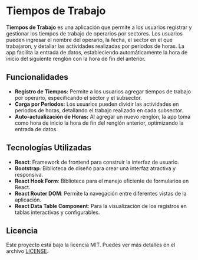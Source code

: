 # Tiempos de Trabajo

**Tiempos de Trabajo** es una aplicación que permite a los usuarios registrar y gestionar los tiempos de trabajo de operarios por sectores. Los usuarios pueden ingresar el nombre del operario, la fecha, el sector en el que trabajaron, y detallar las actividades realizadas por periodos de horas. La app facilita la entrada de datos, estableciendo automáticamente la hora de inicio del siguiente renglón con la hora de fin del anterior.

## Funcionalidades

- **Registro de Tiempos:** Permite a los usuarios agregar tiempos de trabajo por operario, especificando el sector y el subsector.
- **Carga por Periodos:** Los usuarios pueden dividir las actividades en periodos de horas, detallando el trabajo realizado en cada subsector.
- **Auto-actualización de Horas:** Al agregar un nuevo renglón, la app toma como hora de inicio la hora de fin del renglón anterior, optimizando la entrada de datos.

## Tecnologías Utilizadas

- **React**: Framework de frontend para construir la interfaz de usuario.
- **Bootstrap**: Biblioteca de diseño para crear una interfaz atractiva y responsiva.
- **React Hook Form**: Biblioteca para el manejo eficiente de formularios en React.
- **React Router DOM**: Permite la navegación entre diferentes vistas de la aplicación.
- **React Data Table Component**: Para la visualización de los registros en tablas interactivas y configurables.


## Licencia

Este proyecto está bajo la licencia MIT. Puedes ver más detalles en el archivo [LICENSE](LICENSE).
